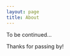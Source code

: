 ```yaml
---
layout: page
title: About
---
```


<p class="message">
  To be continued...
</p>

Thanks for passing by!
